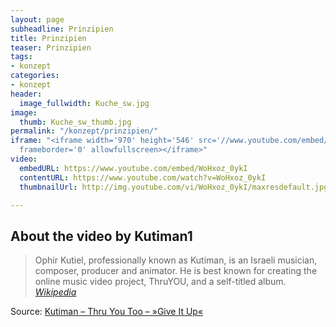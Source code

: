 ```yaml
---
layout: page
subheadline: Prinzipien
title: Prinzipien
teaser: Prinzipien
tags:
- konzept
categories:
- konzept
header:
  image_fullwidth: Kuche_sw.jpg
image:
  thumb: Kuche_sw_thumb.jpg
permalink: "/konzept/prinzipien/"
iframe: "<iframe width='970' height='546' src='//www.youtube.com/embed/WoHxoz_0ykI'
  frameborder='0' allowfullscreen></iframe>"
video:
  embedURL: https://www.youtube.com/embed/WoHxoz_0ykI
  contentURL: https://www.youtube.com/watch?v=WoHxoz_0ykI
  thumbnailUrl: http://img.youtube.com/vi/WoHxoz_0ykI/maxresdefault.jpg

---
```

<!--more-->

## About the video by Kutiman1

> Ophir Kutiel, professionally known as Kutiman, is an Israeli musician, composer, producer and animator. He is best known for creating the online music video project, ThruYOU, and a self-titled album. <cite>[Wikipedia](http://en.wikipedia.org/wiki/Kutiman)</cite>

Source: [Kutiman – Thru You Too – »Give It Up«](https://www.youtube.com/watch?v=WoHxoz_0ykI)